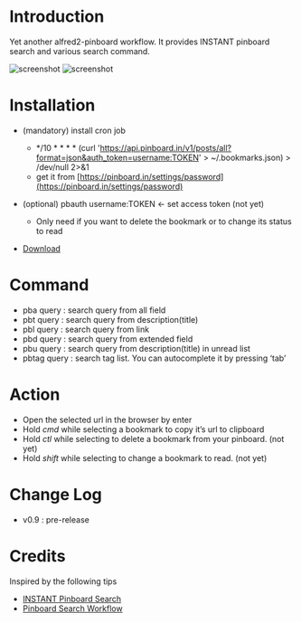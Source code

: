 # Introduction 

Yet another alfred2-pinboard workflow. It provides INSTANT pinboard search and various search command.

![screenshot](https://raw.github.com/jmjeong/alfred-extension/master/pinboard/screenshot.jpg)
![screenshot](https://raw.github.com/jmjeong/alfred-extension/master/pinboard/search.jpg)

# Installation 

- (mandatory) install cron job
	- */10 * * * * (curl 'https://api.pinboard.in/v1/posts/all?format=json&auth_token=username:TOKEN' > ~/.bookmarks.json) > /dev/null 2>&1
	- get it from [https://pinboard.in/settings/password](https://pinboard.in/settings/password)
- (optional) pbauth username:TOKEN <- set access token (not yet)
	- Only need if you want to delete the bookmark or to change its status to read
	
- [Download](https://raw.github.com/jmjeong/alfred-extension/master/pinboard/pinboard.alfredworkflow)


# Command

- pba query : search query from all field
- pbt query : search query from description(title)
- pbl query : search query from link
- pbd query : search query from extended field
- pbu query : search query from description(title) in unread list
- pbtag query : search tag list. You can autocomplete it by pressing ‘tab’

# Action

- Open the selected url in the browser by enter
- Hold *cmd* while selecting a bookmark to copy it’s url to clipboard
- Hold *ctl* while selecting to delete a bookmark from your pinboard. (not yet)
- Hold *shift* while selecting to change a bookmark to read. (not yet)

# Change Log 

- v0.9 : pre-release

# Credits

Inspired by the following tips 

- [INSTANT Pinboard Search](https://gist.github.com/myfreeweb/5189568)
- [Pinboard Search Workflow](http://www.alfredforum.com/topic/979-pinboard-search-workflow/)
